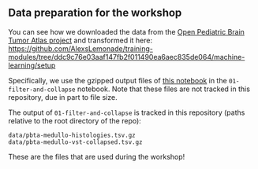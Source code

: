 ## Data preparation for the workshop

You can see how we downloaded the data from the [Open Pediatric Brain Tumor Atlas project](https://github.com/AlexsLemonade/OpenPBTA-analysis#openpbta-analysis) and transformed it here: https://github.com/AlexsLemonade/training-modules/tree/ddc9c76e03aaf147fb2f011490ea6aec835de064/machine-learning/setup

Specifically, we use the gzipped output files of [this notebook](https://htmlpreview.github.io/?https://github.com/AlexsLemonade/training-modules/blob/ddc9c76e03aaf147fb2f011490ea6aec835de064/machine-learning/setup/01-transform-rnaseq.nb.html) in the `01-filter-and-collapse` notebook.
Note that these files are not tracked in this repository, due in part to file size.

The output of `01-filter-and-collapse` is tracked in this repository (paths relative to the root directory of the repo):

```
data/pbta-medullo-histologies.tsv.gz
data/pbta-medullo-vst-collapsed.tsv.gz
```

These are the files that are used during the workshop!
